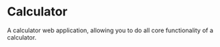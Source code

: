 # Calculator
A calculator web application, allowing you to do all core functionality of a calculator.
